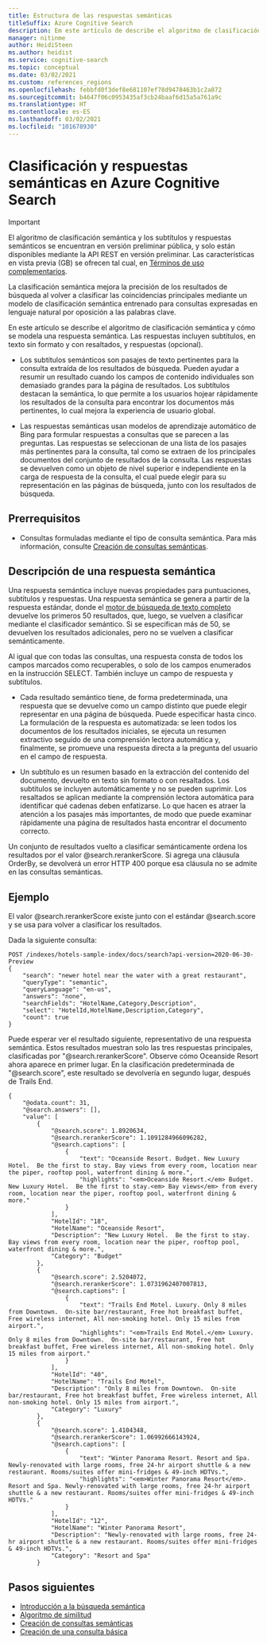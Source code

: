 ```yaml
---
title: Estructura de las respuestas semánticas
titleSuffix: Azure Cognitive Search
description: Em este artículo de describe el algoritmo de clasificación semántica de Cognitive Search y cómo estructurar "respuestas semánticas" y "subtítulos semánticos" de un conjunto de resultados.
manager: nitinme
author: HeidiSteen
ms.author: heidist
ms.service: cognitive-search
ms.topic: conceptual
ms.date: 03/02/2021
ms.custom: references_regions
ms.openlocfilehash: febbfd0f3def8e681107ef78d9478463b1c2a872
ms.sourcegitcommit: b4647f06c0953435af3cb24baaf6d15a5a761a9c
ms.translationtype: HT
ms.contentlocale: es-ES
ms.lasthandoff: 03/02/2021
ms.locfileid: "101678930"
---
```

# <a name="semantic-ranking-and-responses-in-azure-cognitive-search"></a>Clasificación y respuestas semánticas en Azure Cognitive Search

> [!IMPORTANT]
> El algoritmo de clasificación semántica y los subtítulos y respuestas semánticos se encuentran en versión preliminar pública, y solo están disponibles mediante la API REST en versión preliminar. Las características en vista previa (GB) se ofrecen tal cual, en [Términos de uso complementarios](https://azure.microsoft.com/support/legal/preview-supplemental-terms/).

La clasificación semántica mejora la precisión de los resultados de búsqueda al volver a clasificar las coincidencias principales mediante un modelo de clasificación semántica entrenado para consultas expresadas en lenguaje natural por oposición a las palabras clave.

En este artículo se describe el algoritmo de clasificación semántica y cómo se modela una respuesta semántica. Las respuestas incluyen subtítulos, en texto sin formato y con resaltados, y respuestas (opcional).

+ Los subtítulos semánticos son pasajes de texto pertinentes para la consulta extraída de los resultados de búsqueda. Pueden ayudar a resumir un resultado cuando los campos de contenido individuales son demasiado grandes para la página de resultados. Los subtítulos destacan la semántica, lo que permite a los usuarios hojear rápidamente los resultados de la consulta para encontrar los documentos más pertinentes, lo cual mejora la experiencia de usuario global.

+ Las respuestas semánticas usan modelos de aprendizaje automático de Bing para formular respuestas a consultas que se parecen a las preguntas. Las respuestas se seleccionan de una lista de los pasajes más pertinentes para la consulta, tal como se extraen de los principales documentos del conjunto de resultados de la consulta. Las respuestas se devuelven como un objeto de nivel superior e independiente en la carga de respuesta de la consulta, el cual puede elegir para su representación en las páginas de búsqueda, junto con los resultados de búsqueda.

## <a name="prerequisites"></a>Prerrequisitos

+ Consultas formuladas mediante el tipo de consulta semántica. Para más información, consulte [Creación de consultas semánticas](semantic-how-to-query-request.md).

## <a name="understanding-a-semantic-response"></a>Descripción de una respuesta semántica

Una respuesta semántica incluye nuevas propiedades para puntuaciones, subtítulos y respuestas. Una respuesta semántica se genera a partir de la respuesta estándar, donde el [motor de búsqueda de texto completo](search-lucene-query-architecture.md) devuelve los primeros 50 resultados, que, luego, se vuelven a clasificar mediante el clasificador semántico. Si se especifican más de 50, se devuelven los resultados adicionales, pero no se vuelven a clasificar semánticamente.

Al igual que con todas las consultas, una respuesta consta de todos los campos marcados como recuperables, o solo de los campos enumerados en la instrucción SELECT. También incluye un campo de respuesta y subtítulos.

+ Cada resultado semántico tiene, de forma predeterminada, una respuesta que se devuelve como un campo distinto que puede elegir representar en una página de búsqueda. Puede especificar hasta cinco. La formulación de la respuesta es automatizada: se leen todos los documentos de los resultados iniciales, se ejecuta un resumen extractivo seguido de una comprensión lectora automática y, finalmente, se promueve una respuesta directa a la pregunta del usuario en el campo de respuesta.

+ Un subtítulo es un resumen basado en la extracción del contenido del documento, devuelto en texto sin formato o con resaltados. Los subtítulos se incluyen automáticamente y no se pueden suprimir. Los resaltados se aplican mediante la comprensión lectora automática para identificar qué cadenas deben enfatizarse. Lo que hacen es atraer la atención a los pasajes más importantes, de modo que puede examinar rápidamente una página de resultados hasta encontrar el documento correcto.

Un conjunto de resultados vuelto a clasificar semánticamente ordena los resultados por el valor @search.rerankerScore. Si agrega una cláusula OrderBy, se devolverá un error HTTP 400 porque esa cláusula no se admite en las consultas semánticas.

## <a name="example"></a>Ejemplo

El valor @search.rerankerScore existe junto con el estándar @search.score y se usa para volver a clasificar los resultados.

Dada la siguiente consulta:

```http
POST /indexes/hotels-sample-index/docs/search?api-version=2020-06-30-Preview
{
    "search": "newer hotel near the water with a great restaurant",
    "queryType": "semantic",
    "queryLanguage": "en-us",
    "answers": "none",
    "searchFields": "HotelName,Category,Description",
    "select": "HotelId,HotelName,Description,Category",
    "count": true
}
```

Puede esperar ver el resultado siguiente, representativo de una respuesta semántica. Estos resultados muestran solo las tres respuestas principales, clasificadas por "@search.rerankerScore". Observe cómo Oceanside Resort ahora aparece en primer lugar. En la clasificación predeterminada de "@search.score", este resultado se devolvería en segundo lugar, después de Trails End.

```http
{
    "@odata.count": 31,
    "@search.answers": [],
    "value": [
        {
            "@search.score": 1.8920634,
            "@search.rerankerScore": 1.1091284966096282,
            "@search.captions": [
                {
                    "text": "Oceanside Resort. Budget. New Luxury Hotel.  Be the first to stay. Bay views from every room, location near the piper, rooftop pool, waterfront dining & more.",
                    "highlights": "<em>Oceanside Resort.</em> Budget. New Luxury Hotel.  Be the first to stay.<em> Bay views</em> from every room, location near the piper, rooftop pool, waterfront dining & more."
                }
            ],
            "HotelId": "18",
            "HotelName": "Oceanside Resort",
            "Description": "New Luxury Hotel.  Be the first to stay. Bay views from every room, location near the piper, rooftop pool, waterfront dining & more.",
            "Category": "Budget"
        },
        {
            "@search.score": 2.5204072,
            "@search.rerankerScore": 1.0731962407007813,
            "@search.captions": [
                {
                    "text": "Trails End Motel. Luxury. Only 8 miles from Downtown.  On-site bar/restaurant, Free hot breakfast buffet, Free wireless internet, All non-smoking hotel. Only 15 miles from airport.",
                    "highlights": "<em>Trails End Motel.</em> Luxury. Only 8 miles from Downtown.  On-site bar/restaurant, Free hot breakfast buffet, Free wireless internet, All non-smoking hotel. Only 15 miles from airport."
                }
            ],
            "HotelId": "40",
            "HotelName": "Trails End Motel",
            "Description": "Only 8 miles from Downtown.  On-site bar/restaurant, Free hot breakfast buffet, Free wireless internet, All non-smoking hotel. Only 15 miles from airport.",
            "Category": "Luxury"
        },
        {
            "@search.score": 1.4104348,
            "@search.rerankerScore": 1.06992666143924,
            "@search.captions": [
                {
                    "text": "Winter Panorama Resort. Resort and Spa. Newly-renovated with large rooms, free 24-hr airport shuttle & a new restaurant. Rooms/suites offer mini-fridges & 49-inch HDTVs.",
                    "highlights": "<em>Winter Panorama Resort</em>. Resort and Spa. Newly-renovated with large rooms, free 24-hr airport shuttle & a new restaurant. Rooms/suites offer mini-fridges & 49-inch HDTVs."
                }
            ],
            "HotelId": "12",
            "HotelName": "Winter Panorama Resort",
            "Description": "Newly-renovated with large rooms, free 24-hr airport shuttle & a new restaurant. Rooms/suites offer mini-fridges & 49-inch HDTVs.",
            "Category": "Resort and Spa"
        }
```

## <a name="next-steps"></a>Pasos siguientes

+ [Introducción a la búsqueda semántica](semantic-search-overview.md)
+ [Algoritmo de similitud](index-ranking-similarity.md)
+ [Creación de consultas semánticas](semantic-how-to-query-request.md)
+ [Creación de una consulta básica](search-query-create.md)